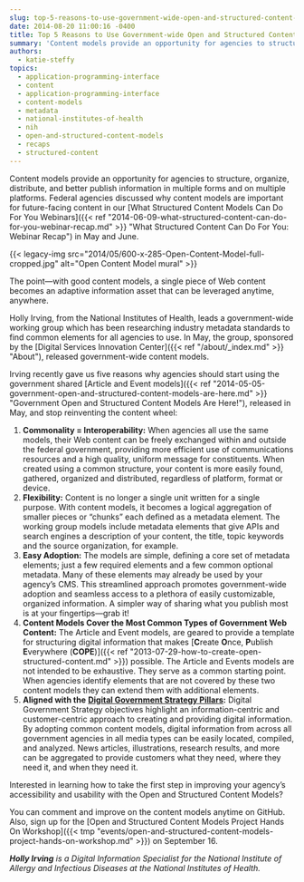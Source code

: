 ```yaml
---
slug: top-5-reasons-to-use-government-wide-open-and-structured-content-models
date: 2014-08-20 11:00:16 -0400
title: Top 5 Reasons to Use Government-wide Open and Structured Content Models
summary: 'Content models provide an opportunity for agencies to structure, organize, distribute, and better publish information in multiple forms and on multiple platforms. Federal agencies discussed why content models are important for future-facing content in our What Structured Content Models Can Do For You Webinars in May and June.'
authors:
  - katie-steffy
topics:
  - application-programming-interface
  - content
  - application-programming-interface
  - content-models
  - metadata
  - national-institutes-of-health
  - nih
  - open-and-structured-content-models
  - recaps
  - structured-content
---
```


Content models provide an opportunity for agencies to structure, organize, distribute, and better publish information in multiple forms and on multiple platforms. Federal agencies discussed why content models are important for future-facing content in our [What Structured Content Models Can Do For You Webinars]({{< ref "2014-06-09-what-structured-content-can-do-for-you-webinar-recap.md" >}} "What Structured Content Can Do For You: Webinar Recap") in May and June.

{{< legacy-img src="2014/05/600-x-285-Open-Content-Model-full-cropped.jpg" alt="Open Content Model mural" >}}

The point—with good content models, a single piece of Web content becomes an adaptive information asset that can be leveraged anytime, anywhere.

Holly Irving, from the National Institutes of Health, leads a government-wide working group which has been researching industry metadata standards to find common elements for all agencies to use. In May, the group, sponsored by the [Digital Services Innovation Center]({{< ref "/about/_index.md" >}} "About"), released government-wide content models.

Irving recently gave us five reasons why agencies should start using the government shared [Article and Event models]({{< ref "2014-05-05-government-open-and-structured-content-models-are-here.md" >}} "Government Open and Structured Content Models Are Here!"), released in May, and stop reinventing the content wheel:

  1. **Commonality = Interoperability:** When agencies all use the same models, their Web content can be freely exchanged within and outside the federal government, providing more efficient use of communications resources and a high quality, uniform message for constituents. When created using a common structure, your content is more easily found, gathered, organized and distributed, regardless of platform, format or device.
  2. **Flexibility:** Content is no longer a single unit written for a single purpose. With content models, it becomes a logical aggregation of smaller pieces or “chunks” each defined as a metadata element. The working group models include metadata elements that give APIs and search engines a description of your content, the title, topic keywords and the source organization, for example.
  3. **Easy Adoption:** The models are simple, defining a core set of metadata elements; just a few required elements and a few common optional metadata. Many of these elements may already be used by your agency’s CMS. This streamlined approach promotes government-wide adoption and seamless access to a plethora of easily customizable, organized information. A simpler way of sharing what you publish most is at your fingertips—grab it!
  4. **Content Models Cover the Most Common Types of Government Web Content:** The Article and Event models, are geared to provide a template for structuring digital information that makes [**C**reate **O**nce, **P**ublish **E**verywhere (**COPE**)]({{< ref "2013-07-29-how-to-create-open-structured-content.md" >}}) possible. The Article and Events models are not intended to be exhaustive. They serve as a common starting point. When agencies identify elements that are not covered by these two content models they can extend them with additional elements.
  5. **Aligned with the** [**Digital Government Strategy Pillars**](http://www.whitehouse.gov/sites/default/files/omb/egov/digital-government/digital-government.html)**:** Digital Government Strategy objectives highlight an information-centric and customer-centric approach to creating and providing digital information. By adopting common content models, digital information from across all government agencies in all media types can be easily located, compiled, and analyzed. News articles, illustrations, research results, and more can be aggregated to provide customers what they need, where they need it, and when they need it.

Interested in learning how to take the first step in improving your agency’s accessibility and usability with the Open and Structured Content Models?

You can comment and improve on the content models anytime on GitHub. Also, sign up for the [Open and Structured Content Models Project Hands On Workshop]({{< tmp "events/open-and-structured-content-models-project-hands-on-workshop.md" >}}) on September 16.

_**Holly Irving** is a Digital Information Specialist for the National Institute of Allergy and Infectious Diseases at the National Institutes of Health._
